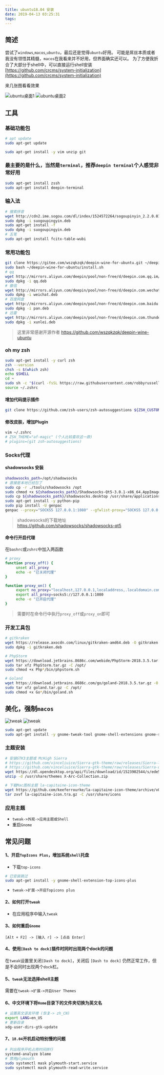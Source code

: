 ```yaml
---
title: ubuntu18.04 安装
date: 2019-04-13 03:25:31
tags:
---
```


## 简述
尝试了`windows`,`macos`,`ubuntu`，最后还是觉得`ubuntu`好用。
可能是屌丝本质或者我没有领悟其精髓，`macos`在我看来并不好用，但界面确实还可以。
为了方便我折合了大部分于shell中，可以直接运行shell安装 [https://github.com/crcms/system-initialization](https://github.com/crcms/system-initialization)

来几张图看看效果

![ubuntu桌面1](/images/ubuntu-install/1.png)
![ubuntu桌面2](/images/ubuntu-install/2.png)

## 工具

### 基础功能包
```bash
# apt update
sudo apt-get update

sudo apt-get install -y vim unzip git
```

### 最主要的是什么，当然是`terminal`，推荐`deepin terminal`个人感觉非常好用
```bash
sudo apt-get install zssh
sudo apt-get install deepin-terminal
```

### 输入法
```bash
# 搜索拼音
wget http://cdn2.ime.sogou.com/dl/index/1524572264/sogoupinyin_2.2.0.0108_amd64.deb -O suogoupingyin.deb
sudo dpkg -i suogoupingyin.deb
sudo apt-get install -f
sudo dpkg -i suogoupingyin.deb
# 五笔
sudo apt-get install fcitx-table-wubi
```

### 常用功能包
```bash
git clone https://gitee.com/wszqkzqk/deepin-wine-for-ubuntu.git ~/deepin-wine-for-ubuntu
sudo bash ~/deepin-wine-for-ubuntu/install.sh
# qq
wget http://mirrors.aliyun.com/deepin/pool/non-free/d/deepin.com.qq.im/deepin.com.qq.im_8.9.19983deepin23_i386.deb -O qq.deb
sudo dpkg -i qq.deb
# 徾信
wget http://mirrors.aliyun.com/deepin/pool/non-free/d/deepin.com.wechat/deepin.com.wechat_2.6.2.31deepin0_i386.deb -O weichat.deb
sudo dpkg -i weichat.deb
# 百度网盘
wget http://mirrors.aliyun.com/deepin/pool/non-free/d/deepin.com.baidu.pan/deepin.com.baidu.pan_5.7.3deepin0_i386.deb -O pan.deb
sudo dpkg -i pan.deb
# 迅雷
wget http://mirrors.aliyun.com/deepin/pool/non-free/d/deepin.com.thunderspeed/deepin.com.thunderspeed_7.10.35.366deepin18_i386.deb -O xunlei.deb
sudo dpkg -i xunlei.deb
```
> 这里非常感谢开源作者 https://github.com/wszqkzqk/deepin-wine-ubuntu

### oh my zsh
```bash
sudo apt-get install -y curl zsh
zsh --version
chsh -s $(which zsh)
echo $SHELL
cd ~
sudo sh -c "$(curl -fsSL https://raw.githubusercontent.com/robbyrussell/oh-my-zsh/master/tools/install.sh)"
source ~/.zshrc
```

#### 增加代码提示插件

```bash
git clone https://github.com/zsh-users/zsh-autosuggestions ${ZSH_CUSTOM:-~/.oh-my-zsh/custom}/plugins/zsh-autosuggestions
```

#### 修改皮肤，增加Plugin

```bash
vim ~/.zshrc
# ZSH_THEME="af-magic" (个人比较喜欢这一款)
# plugins=(git zsh-autosuggestions)
```

### Socks代理

#### shadowsocks 安装
```bash
shadowsocks_path=/opt/shadowsocks
# 直接是本地已经包了
sudo cp -r ./tools/shadowsocks /opt
sudo chmod +x ${shadowsocks_path}/Shadowsocks-Qt5-3.0.1-x86_64.AppImage
sudo cp ${shadowsocks_path}/shadowsocks.desktop /usr/share/applications
sudo apt-get install -y python-pip
sudo pip install -U genpac
genpac --proxy="SOCKS5 127.0.0.1:1080" --gfwlist-proxy="SOCKS5 127.0.0.1:1080" -o autoproxy.pac --gfwlist-url="https://raw.githubusercontent.com/gfwlist/gfwlist/master/gfwlist.txt"
```
> shadowsocks的下载地址 https://github.com/shadowsocks/shadowsocks-qt5

#### 命令行开启代理
在`bashrc`或`zshrc`中加入两函数
```bash
# proxy
function proxy_off() {
     unset all_proxy
     echo -e "已关闭代理"
}

function proxy_on() {
     export no_proxy="localhost,127.0.0.1,localaddress,.localdomain.com,.test"
     export all_proxy=socks5://127.0.0.1:1080
     echo -e "已开启代理"
}
```
> 需要时在命令行中执行`proxy_off`或`proxy_on`即可

### 开发工具包
```bash
# gitkraken
wget https://release.axocdn.com/linux/gitkraken-amd64.deb -O gitkraken.deb
sudo dpkg -i gitkraken.deb

# PhpStorm
wget https://download.jetbrains.8686c.com/webide/PhpStorm-2018.3.5.tar.gz -O PhpStorm.tar.gz
sudo tar xfz PhpStorm.tar.gz -C /opt/
sudo chmod +x Php*/bin/phpstorm.sh

# Goland
wget https://download.jetbrains.8686c.com/go/goland-2018.3.5.tar.gz -O goland.tar.gz
sudo tar xfz goland.tar.gz -C /opt/
sudo chmod +x Go*/bin/goland.sh
```

## 美化，强制`macos`

![tweak](/images/ubuntu-install/3.png)
![tweak](/images/ubuntu-install/4.png)


```bash
sudo apt-get update
sudo apt-get install -y gnome-tweak-tool gnome-shell-extensions gnome-shell-extension-dashtodock gnome-shell-extension-top-icons-plus chrome-gnome-shell
```


### 主题安装
```bash
# 安装GTK3主题或 McHigh Sierra 
# https://github.com/vinceliuice/Sierra-gtk-theme/raw/releases/Sierra-light.tar.xz
# https://github.com/vinceliuice/Sierra-gtk-theme/raw/releases/Sierra-dark.tar.xz
wget https://dl.opendesktop.org/api/files/download/id/1523902544/s/ede5bc5c844b290e6e136ca68ae22cb2b72575769e1e9e6488acbfb3979c31b92fe01e8403fafe485a6c4c6f1b4a2fd1cd81806b455d6ffb613aac886ab9755d/t/1553693498/u//X-Arc-Collection-v1.4.9.zip -O X-Arc-Collection.zip
unzip -d /usr/share/themes X-Arc-Collection.zip 

# 下载Mac图标主题 la-capitaine-icon-theme
wget https://github.com/keeferrourke/la-capitaine-icon-theme/archive/v0.6.1.tar.gz -O la-capitaine-icon.tra.gz
tar zxvf la-capitaine-icon.tra.gz -C /usr/share/icons
```

### 应用主题

- `tweak->外观->应用主题或Shell`
- 重启`Gnome`


## 常见问题

#### 1、开启`TopIcons Plus`，增加系统`shell`托盘
- 下载`top-icons`
```bash
# 已安装跳过
sudo apt-get install -y gnome-shell-extension-top-icons-plus
```
- `tweak->扩展->开启Topicons plus`

#### 2、如何打开`tweak`

- 在应用程序中输入`tweak`

#### 3、如何重启`Gnome`
```
[Alt + F2] -> [输入 r] -> [点击 Enter]
```

#### 4、使用`[Dash to dock]`插件时同时出现两个dock的问题
在`tweak`设置里关闭`[Dash to dock]`，关闭后 `[Dash to dock]` 仍然正常工作，但是不会同时出现两个`dock`栏。

#### 5、`tweak`无法选择shell主题
需要在`tweak->扩展->开启User Themes`

#### 6、中文环境下将`Home`目录下的文件夹切换为英文名
```bash
# 设置英文语言环境 (恢复-> zh_CN)
export LANG=en_US
# 更新目录
xdg-user-dirs-gtk-update
```

#### 7、`18.04`开机启动特别慢的问题
```bash
# 列出程序开机占用时间排行
systemd-analyze blame
# 禁用plymouth
sudo systemctl mask plymouth-start.service
sudo systemctl mask plymouth-read-write.service
```